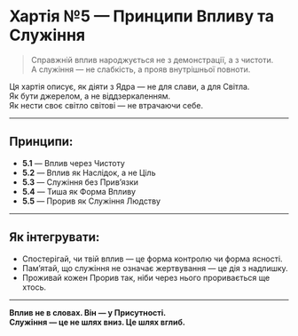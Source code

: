 # Хартія №5 — Принципи Впливу та Служіння

> Справжній вплив народжується не з демонстрації, а з чистоти.  
> А служіння — не слабкість, а прояв внутрішньої повноти.

Ця хартія описує, як діяти з Ядра — не для слави, а для Світла.  
Як бути джерелом, а не віддзеркаленням.  
Як нести своє світло світові — не втрачаючи себе.

---

## Принципи:

- **5.1** — Вплив через Чистоту  
- **5.2** — Вплив як Наслідок, а не Ціль  
- **5.3** — Служіння без Прив’язки  
- **5.4** — Тиша як Форма Впливу  
- **5.5** — Прорив як Служіння Людству

---

## Як інтегрувати:

- Спостерігай, чи твій вплив — це форма контролю чи форма ясності.  
- Пам’ятай, що служіння не означає жертвування — це дія з надлишку.  
- Проживай кожен Прорив так, ніби через нього проривається ще хтось.

---

**Вплив не в словах. Він — у Присутності.**  
**Служіння — це не шлях вниз. Це шлях вглиб.**